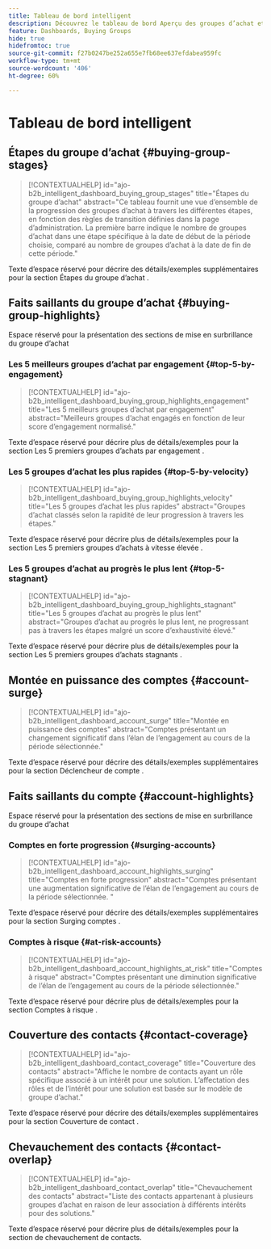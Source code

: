 ```yaml
---
title: Tableau de bord intelligent
description: Découvrez le tableau de bord Aperçu des groupes d’achat et comment il active la passation des pouvoirs par l’équipe marketing.
feature: Dashboards, Buying Groups
hide: true
hidefromtoc: true
source-git-commit: f27b0247be252a655e7fb68ee637efdabea959fc
workflow-type: tm+mt
source-wordcount: '406'
ht-degree: 60%

---
```


# Tableau de bord intelligent


## Étapes du groupe d’achat {#buying-group-stages}

>[!CONTEXTUALHELP]
>id="ajo-b2b_intelligent_dashboard_buying_group_stages"
>title="Étapes du groupe d’achat"
>abstract="Ce tableau fournit une vue d’ensemble de la progression des groupes d’achat à travers les différentes étapes, en fonction des règles de transition définies dans la page d’administration. La première barre indique le nombre de groupes d’achat dans une étape spécifique à la date de début de la période choisie, comparé au nombre de groupes d’achat à la date de fin de cette période."

Texte d’espace réservé pour décrire des détails/exemples supplémentaires pour la section Étapes du groupe d’achat .

## Faits saillants du groupe d’achat {#buying-group-highlights}

Espace réservé pour la présentation des sections de mise en surbrillance du groupe d’achat

### Les 5 meilleurs groupes d’achat par engagement {#top-5-by-engagement}

>[!CONTEXTUALHELP]
>id="ajo-b2b_intelligent_dashboard_buying_group_highlights_engagement"
>title="Les 5 meilleurs groupes d’achat par engagement"
>abstract="Meilleurs groupes d’achat engagés en fonction de leur score d’engagement normalisé."

Texte d’espace réservé pour décrire plus de détails/exemples pour la section Les 5 premiers groupes d’achats par engagement .

### Les 5 groupes d’achat les plus rapides {#top-5-by-velocity}

>[!CONTEXTUALHELP]
>id="ajo-b2b_intelligent_dashboard_buying_group_highlights_velocity"
>title="Les 5 groupes d’achat les plus rapides"
>abstract="Groupes d’achat classés selon la rapidité de leur progression à travers les étapes."

Texte d’espace réservé pour décrire plus de détails/exemples pour la section Les 5 premiers groupes d’achats à vitesse élevée .

### Les 5 groupes d’achat au progrès le plus lent {#top-5-stagnant}

>[!CONTEXTUALHELP]
>id="ajo-b2b_intelligent_dashboard_buying_group_highlights_stagnant"
>title="Les 5 groupes d’achat au progrès le plus lent"
>abstract="Groupes d’achat au progrès le plus lent, ne progressant pas à travers les étapes malgré un score d’exhaustivité élevé."

Texte d’espace réservé pour décrire plus de détails/exemples pour la section Les 5 premiers groupes d’achats stagnants .

## Montée en puissance des comptes {#account-surge}

>[!CONTEXTUALHELP]
>id="ajo-b2b_intelligent_dashboard_account_surge"
>title="Montée en puissance des comptes"
>abstract="Comptes présentant un changement significatif dans l’élan de l’engagement au cours de la période sélectionnée."

Texte d’espace réservé pour décrire des détails/exemples supplémentaires pour la section Déclencheur de compte .

## Faits saillants du compte {#account-highlights}

Espace réservé pour la présentation des sections de mise en surbrillance du groupe d’achat

### Comptes en forte progression {#surging-accounts}

>[!CONTEXTUALHELP]
>id="ajo-b2b_intelligent_dashboard_account_highlights_surging"
>title="Comptes en forte progression"
>abstract="Comptes présentant une augmentation significative de l’élan de l’engagement au cours de la période sélectionnée. "

Texte d’espace réservé pour décrire des détails/exemples supplémentaires pour la section Surging comptes .

### Comptes à risque {#at-risk-accounts}

>[!CONTEXTUALHELP]
>id="ajo-b2b_intelligent_dashboard_account_highlights_at_risk"
>title="Comptes à risque"
>abstract="Comptes présentant une diminution significative de l’élan de l’engagement au cours de la période sélectionnée."

Texte d’espace réservé pour décrire plus de détails/exemples pour la section Comptes à risque .

## Couverture des contacts {#contact-coverage}

>[!CONTEXTUALHELP]
>id="ajo-b2b_intelligent_dashboard_contact_coverage"
>title="Couverture des contacts"
>abstract="Affiche le nombre de contacts ayant un rôle spécifique associé à un intérêt pour une solution. L’affectation des rôles et de l’intérêt pour une solution est basée sur le modèle de groupe d’achat."

Texte d’espace réservé pour décrire des détails/exemples supplémentaires pour la section Couverture de contact .

## Chevauchement des contacts {#contact-overlap}

>[!CONTEXTUALHELP]
>id="ajo-b2b_intelligent_dashboard_contact_overlap"
>title="Chevauchement des contacts"
>abstract="Liste des contacts appartenant à plusieurs groupes d’achat en raison de leur association à différents intérêts pour des solutions."

Texte d’espace réservé pour décrire plus de détails/exemples pour la section de chevauchement de contacts.
